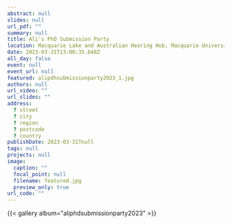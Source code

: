 ```yaml
---
abstract: null
slides: null
url_pdf: ""
summary: null
title: Ali's PhD Submission Party
location: Macquarie Lake and Australian Hearing Hub, Macquarie University
date: 2023-03-31T13:00:35.648Z
all_day: false
event: null
event_url: null
featured: alipdhsubmissionparty2023_1.jpg
authors: null
url_video: ""
url_slides: ""
address:
  ? street
  ? city
  ? region
  ? postcode
  ? country
publishDate: 2023-03-31Tnull
tags: null
projects: null
image:
  caption: ""
  focal_point: null
  filename: featured.jpg
  preview_only: true
url_code: ""
---
```


{{< gallery album="aliphdsubmissionparty2023" >}}
